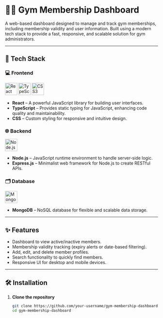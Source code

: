 # 🏋️‍♂️ Gym Membership Dashboard

A web-based dashboard designed to manage and track gym memberships, including membership validity and user information. Built using a modern tech stack to provide a fast, responsive, and scalable solution for gym administrators.

---

## 🔧 Tech Stack

### 💻 Frontend

<p align="left">
  <img src="https://cdn.jsdelivr.net/gh/devicons/devicon/icons/react/react-original.svg" alt="React" width="40" />
  <img src="https://cdn.jsdelivr.net/gh/devicons/devicon/icons/typescript/typescript-original.svg" alt="TypeScript" width="40" />
  <img src="https://cdn.jsdelivr.net/gh/devicons/devicon/icons/css3/css3-original.svg" alt="CSS3" width="40" />
</p>

- **React** – A powerful JavaScript library for building user interfaces.
- **TypeScript** – Provides static typing for JavaScript, enhancing code quality and maintainability.
- **CSS** – Custom styling for responsive and intuitive design.

### 🌐 Backend

<p align="left">
  <img src="https://cdn.jsdelivr.net/gh/devicons/devicon/icons/nodejs/nodejs-original.svg" alt="Node.js" width="40" />
</p>

- **Node.js** – JavaScript runtime environment to handle server-side logic.
- **Express.js** – Minimalist web framework for Node.js to create RESTful APIs.

### 🗂️ Database

<p align="left">
  <img src="https://cdn.jsdelivr.net/gh/devicons/devicon/icons/mongodb/mongodb-original.svg" alt="MongoDB" width="40" />
</p>

- **MongoDB** – NoSQL database for flexible and scalable data storage.

---

## ✨ Features

- Dashboard to view active/inactive members.
- Membership validity tracking (expiry alerts or date-based filtering).
- Add, edit, and delete member profiles.
- Search functionality to quickly find members.
- Responsive UI for desktop and mobile devices.

---

## 🛠️ Installation

1. **Clone the repository**  
   ```bash
   git clone https://github.com/your-username/gym-membership-dashboard.git
   cd gym-membership-dashboard
